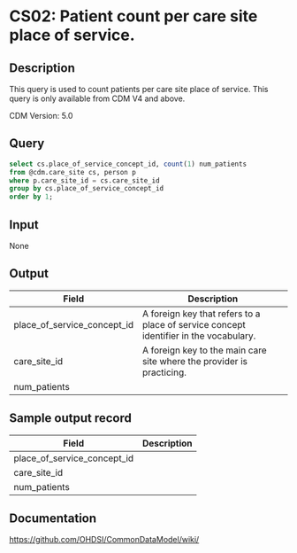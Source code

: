 <!---
Group:care site
Name:CS02 Patient count per care site place of service.
Author:Patrick Ryan
CDM Version: 5.0
-->

# CS02: Patient count per care site place of service.

## Description
This query is used to count patients per care site place of service. This query is only available from CDM V4 and above.

CDM Version: 5.0

## Query
```sql
select cs.place_of_service_concept_id, count(1) num_patients
from @cdm.care_site cs, person p
where p.care_site_id = cs.care_site_id
group by cs.place_of_service_concept_id
order by 1;
```

## Input

None

## Output

|  Field |  Description |
| --- | --- |
| place_of_service_concept_id | A foreign key that refers to a place of service concept identifier in the vocabulary. |
| care_site_id | A foreign key to the main care site where the provider is practicing. |
| num_patients |   |

## Sample output record

|  Field |  Description |
| --- | --- |
| place_of_service_concept_id |   |
| care_site_id |   |
| num_patients |   |



## Documentation
https://github.com/OHDSI/CommonDataModel/wiki/
